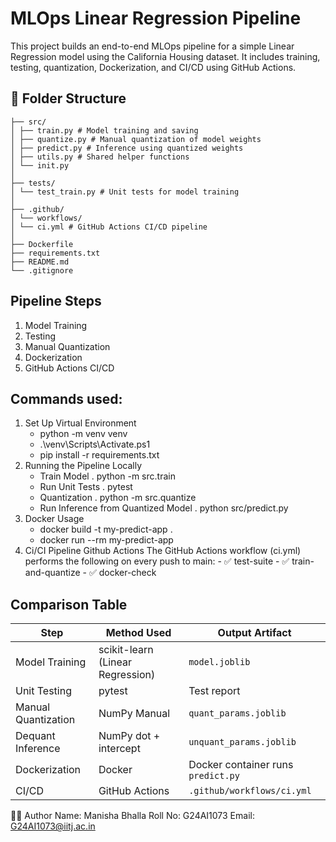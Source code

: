 # MLOps Linear Regression Pipeline

This project builds an end-to-end MLOps pipeline for a simple Linear Regression model using the California Housing dataset. It includes training, testing, quantization, Dockerization, and CI/CD using GitHub Actions.

## 📁 Folder Structure
```
├── src/
│ ├── train.py # Model training and saving
│ ├── quantize.py # Manual quantization of model weights
│ ├── predict.py # Inference using quantized weights
│ ├── utils.py # Shared helper functions
│ └── init.py
│
├── tests/
│ └── test_train.py # Unit tests for model training
│
├── .github/
│ └── workflows/
│ └── ci.yml # GitHub Actions CI/CD pipeline
│
├── Dockerfile
├── requirements.txt
├── README.md
└── .gitignore
```

## Pipeline Steps

1. Model Training
2. Testing
3. Manual Quantization
4. Dockerization
5. GitHub Actions CI/CD

## Commands used:

1. Set Up Virtual Environment
    - python -m venv venv
    - .\venv\Scripts\Activate.ps1 
    - pip install -r requirements.txt
2. Running the Pipeline Locally
    - Train Model 
        .  python -m src.train
    - Run Unit Tests
        . pytest
    - Quantization
        . python -m src.quantize
    - Run Inference from Quantized Model
        . python src/predict.py
3. Docker Usage
    - docker build -t my-predict-app .
    - docker run --rm my-predict-app
4. Ci/CI Pipeline Github Actions
    The GitHub Actions workflow (ci.yml) performs the following on every push to main:
        - ✅ test-suite
        - ✅ train-and-quantize
        - ✅ docker-check

## Comparison Table

| Step               | Method Used        | Output Artifact        |
|--------------------|--------------------|------------------------|
| Model Training     | scikit-learn (Linear Regression)      | `model.joblib`         |
| Unit Testing       | pytest             | Test report              |
| Manual Quantization       | NumPy Manual       | `quant_params.joblib`  |
| Dequant Inference    | NumPy dot + intercept | `unquant_params.joblib` |
| Dockerization      | Docker             | Docker container runs `predict.py`        |
| CI/CD              | GitHub Actions     | `.github/workflows/ci.yml`          |

🧑‍💻 Author
Name: Manisha Bhalla
Roll No: G24AI1073
Email: G24AI1073@iitj.ac.in
